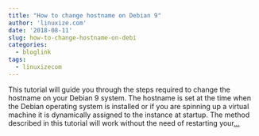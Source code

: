 ```yaml
---
title: "How to change hostname on Debian 9"
author: 'linuxize.com'
date: '2018-08-11'
slug: how-to-change-hostname-on-debi
categories:
  - bloglink
tags:
  - linuxizecom
---
```


This tutorial will guide you through the steps required to change the hostname on your Debian 9 system. The hostname is set at the time when the Debian operating system is installed or if you are spinning up a virtual machine it is dynamically assigned to the instance at startup. The method described in this tutorial will work without the need of restarting your[... <i class="fas fa-external-link-alt"></i>](https://linuxize.com/post/how-to-change-hostname-on-debian-9/)

